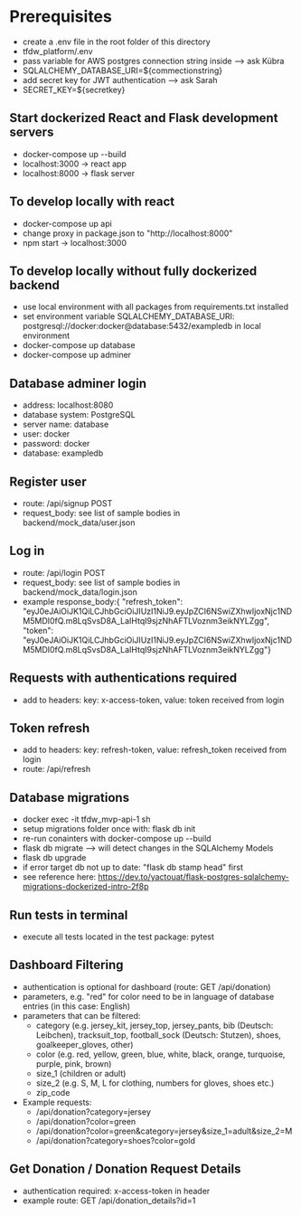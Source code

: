# Prerequisites

- create a .env file in the root folder of this directory
- tfdw_platform/.env
- pass variable for AWS postgres connection string inside --> ask Kübra
- SQLALCHEMY_DATABASE_URI=${commectionstring}
- add secret key for JWT authentication --> ask Sarah
- SECRET_KEY=${secretkey}

## Start dockerized React and Flask development servers
- docker-compose up --build
- localhost:3000 -> react app
- localhost:8000 -> flask server

## To develop locally with react
- docker-compose up api
- change proxy in package.json to "http://localhost:8000"
- npm start -> localhost:3000

## To develop locally without fully dockerized backend
- use local environment with all packages from requirements.txt installed
- set environment variable SQLALCHEMY_DATABASE_URI: postgresql://docker:docker@database:5432/exampledb in local environment
- docker-compose up database
- docker-compose up adminer

## Database adminer login
- address: localhost:8080
- database system: PostgreSQL
- server name: database
- user: docker
- password: docker
- database: exampledb

## Register user
- route: /api/signup POST
- request_body: see list of sample bodies in backend/mock_data/user.json

## Log in
- route: /api/login POST
- request_body: see list of sample bodies in backend/mock_data/login.json
- example response_body:{ "refresh_token": "eyJ0eJAiOiJK1QiLCJhbGciOiJIUzI1NiJ9.eyJpZCI6NSwiZXhwIjoxNjc1NDM5MDI0fQ.m8LqSvsD8A_LaIHtqI9sjzNhAFTLVoznm3eikNYLZgg", "token": "eyJ0eJAiOiJK1QiLCJhbGciOiJIUzI1NiJ9.eyJpZCI6NSwiZXhwIjoxNjc1NDM5MDI0fQ.m8LqSvsD8A_LaIHtqI9sjzNhAFTLVoznm3eikNYLZgg"}

## Requests with authentications required
- add to headers: key: x-access-token, value: token received from login

## Token refresh
- add to headers: key: refresh-token, value: refresh_token received from login
- route: /api/refresh

## Database migrations

- docker exec -it  tfdw_mvp-api-1 sh
- setup migrations folder once with: flask db init
- re-run conainters with docker-compose up --build
- flask db migrate --> will detect changes in the SQLAlchemy Models
- flask db upgrade
- if error target db not up to date: "flask db stamp head" first
- see reference here: https://dev.to/yactouat/flask-postgres-sqlalchemy-migrations-dockerized-intro-2f8p

## Run tests in terminal

- execute all tests located in the test package: pytest

## Dashboard Filtering
- authentication is optional for dashboard (route: GET /api/donation)
- parameters, e.g. "red" for color need to be in language of database entries (in this case: English)
- parameters that can be filtered:
  - category (e.g. jersey_kit, jersey_top, jersey_pants, bib (Deutsch: Leibchen), tracksuit_top, football_sock (Deutsch: Stutzen), shoes, goalkeeper_gloves, other)
  - color (e.g. red, yellow, green, blue, white, black, orange, turquoise, purple, pink, brown)
  - size_1 (children or adult)
  - size_2 (e.g. S, M, L for clothing, numbers for gloves, shoes etc.)
  - zip_code
- Example requests:
  - /api/donation?category=jersey
  - /api/donation?color=green
  - /api/donation?color=green&category=jersey&size_1=adult&size_2=M
  - /api/donation?category=shoes?color=gold

## Get Donation / Donation Request Details
- authentication required: x-access-token in header
- example route: GET /api/donation_details?id=1

